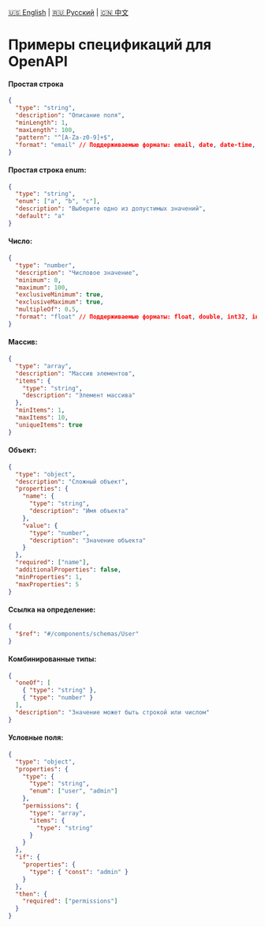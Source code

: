 [🇺🇸 English](./schema-diff.md) | [🇷🇺 Русский](./schema-diff-ru.md)  | [🇨🇳 中文](./schema-diff-zh.md)

# Примеры спецификаций для OpenAPI

#### Простая строка
```json
{
  "type": "string",
  "description": "Описание поля",
  "minLength": 1,
  "maxLength": 100,
  "pattern": "^[A-Za-z0-9]+$",
  "format": "email" // Поддерживаемые форматы: email, date, date-time, uri, uuid и др.
}
```

#### Простая строка enum:
```json
{
  "type": "string",
  "enum": ["a", "b", "c"],
  "description": "Выберите одно из допустимых значений",
  "default": "a"
}
```

#### Число:
```json
{
  "type": "number",
  "description": "Числовое значение",
  "minimum": 0,
  "maximum": 100,
  "exclusiveMinimum": true,
  "exclusiveMaximum": true,
  "multipleOf": 0.5,
  "format": "float" // Поддерживаемые форматы: float, double, int32, int64
}
```

#### Массив:
```json
{
  "type": "array",
  "description": "Массив элементов",
  "items": {
    "type": "string",
    "description": "Элемент массива"
  },
  "minItems": 1,
  "maxItems": 10,
  "uniqueItems": true
}
```

#### Объект:
```json
{
  "type": "object",
  "description": "Сложный объект",
  "properties": {
    "name": {
      "type": "string",
      "description": "Имя объекта"
    },
    "value": {
      "type": "number",
      "description": "Значение объекта"
    }
  },
  "required": ["name"],
  "additionalProperties": false,
  "minProperties": 1,
  "maxProperties": 5
}
```

#### Ссылка на определение:
```json
{
  "$ref": "#/components/schemas/User"
}
```

#### Комбинированные типы:
```json
{
  "oneOf": [
    { "type": "string" },
    { "type": "number" }
  ],
  "description": "Значение может быть строкой или числом"
}
```

#### Условные поля:
```json
{
  "type": "object",
  "properties": {
    "type": {
      "type": "string",
      "enum": ["user", "admin"]
    },
    "permissions": {
      "type": "array",
      "items": {
        "type": "string"
      }
    }
  },
  "if": {
    "properties": {
      "type": { "const": "admin" }
    }
  },
  "then": {
    "required": ["permissions"]
  }
}
```
